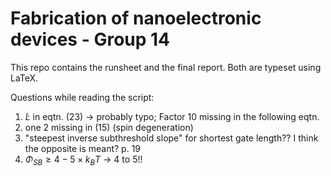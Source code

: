 # Fabrication of nanoelectronic devices - Group 14 

This repo contains the runsheet and the final report.
Both are typeset using LaTeX.

Questions while reading the script:
1. $`\dot L`$ in eqtn. (23) -> probably typo; Factor 10 missing in the following eqtn.
2. one 2 missing in (15) (spin degeneration)
3. "steepest  inverse  subthreshold  slope" for shortest gate length?? I think the opposite is meant? p. 19 
4. $`\Phi_{SB} \geq 4-5 \times k_BT`$ -> 4 to 5!!